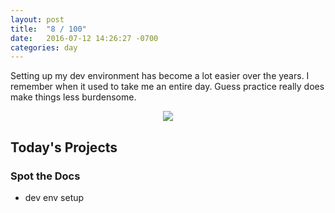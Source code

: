```yaml
---
layout: post
title:  "8 / 100"
date:   2016-07-12 14:26:27 -0700
categories: day
---
```


Setting up my dev environment has become a lot easier over the years. I remember when it used to take me an entire day. Guess practice really does make things less burdensome.

<p style="text-align: center"><a href="https://floating-citadel-84168.herokuapp.com"><img src="https://cloud.githubusercontent.com/assets/6895471/16829171/6eff1316-494b-11e6-94bb-7f01a90fe1df.png" /></a></p>

## Today's Projects

### Spot the Docs
- dev env setup
